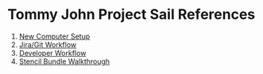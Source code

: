 # Tommy John Project Sail References

1. [New Computer Setup](/new_comp_setup.md)
2. [Jira/Git Workflow](/projectSail_git_workflow.md)
3. [Developer Workflow](https://github.com/eoconnellTJ/ProjectSailReferences/blob/master/dev_ticket_workflow.md)
4. [Stencil Bundle Walkthrough](https://github.com/eoconnellTJ/ProjectSailReferences/blob/master/stencil_bundle.md)
